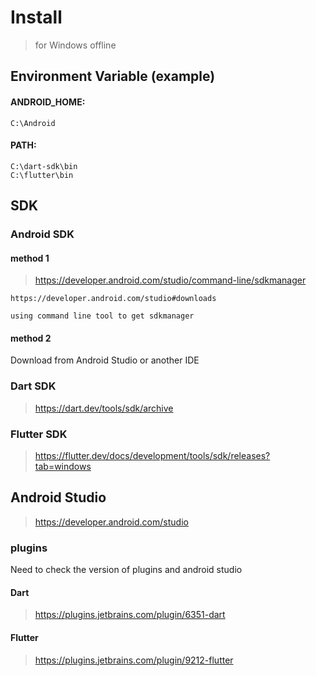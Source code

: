 # Install
> for Windows offline

## Environment Variable (example)

#### ANDROID_HOME:
```
C:\Android
```

#### PATH:
```
C:\dart-sdk\bin
C:\flutter\bin
```

## SDK
### Android SDK
#### method 1
> https://developer.android.com/studio/command-line/sdkmanager

```
https://developer.android.com/studio#downloads

using command line tool to get sdkmanager
```


#### method 2
Download from Android Studio or another IDE

### Dart SDK
> https://dart.dev/tools/sdk/archive

### Flutter SDK
> https://flutter.dev/docs/development/tools/sdk/releases?tab=windows


## Android Studio
> https://developer.android.com/studio

### plugins
Need to check the version of plugins and android studio

#### Dart
> https://plugins.jetbrains.com/plugin/6351-dart

#### Flutter
> https://plugins.jetbrains.com/plugin/9212-flutter

